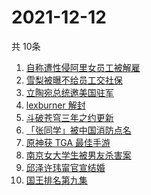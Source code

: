 # 2021-12-12
  共 10条

  <!-- BEGIN -->
  <!-- 最后更新时间:Sun Dec 12 2021 00:41:25 GMT+0000 (Coordinated Universal Time) -->
  1. [自称遭性侵阿里女员工被解雇](https://www.zhihu.com/search?q=阿里女员工)
1. [雪梨被曝不给员工交社保](https://www.zhihu.com/search?q=雪梨)
1. [立陶宛总统邀美国驻军](https://www.zhihu.com/search?q=立陶宛)
1. [lexburner 解封](https://www.zhihu.com/search?q=lex)
1. [斗破苍穹三年之约更新](https://www.zhihu.com/search?q=斗破苍穹三年之约)
1. [「张同学」被中国消防点名](https://www.zhihu.com/search?q=张同学)
1. [原神获 TGA 最佳手游 ](https://www.zhihu.com/search?q=原神)
1. [南京女大学生被男友杀害案](https://www.zhihu.com/search?q=南京女大学生)
1. [邱泽许玮甯官宣结婚](https://www.zhihu.com/search?q=邱泽)
1. [国王排名第九集](https://www.zhihu.com/search?q=国王排名)
  <!-- END -->
  